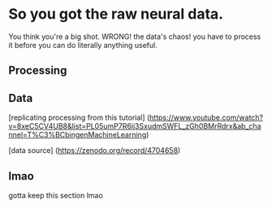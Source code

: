 # So you got the raw neural data. 

You think you're a big shot. WRONG! the data's chaos! you have to process it before you can do literally anything useful.

## Processing



## Data

[replicating processing from this tutorial] (https://www.youtube.com/watch?v=8xeC5CV4UB8&list=PL05umP7R6ij3SxudmSWFL_zGh0BMrRdrx&ab_channel=T%C3%BCbingenMachineLearning)

[data source] (https://zenodo.org/record/4704658)

## lmao

gotta keep this section lmao
